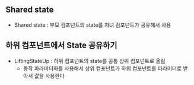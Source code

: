 ## Shared state
- Shared state : 부모 컴포넌트의 state를 자녀 컴포넌트가 공유해서 사용

## 하위 컴포넌트에서 State 공유하기
- LiftingStateUp : 하위 컴포넌트의 state를 공통 상위 컴포넌트로 올림
    - 동작 파라미터화를 사용해서 상위 컴포넌트가 하위 컴포넌트를 파라미터로 받아서 값을 사용한다


